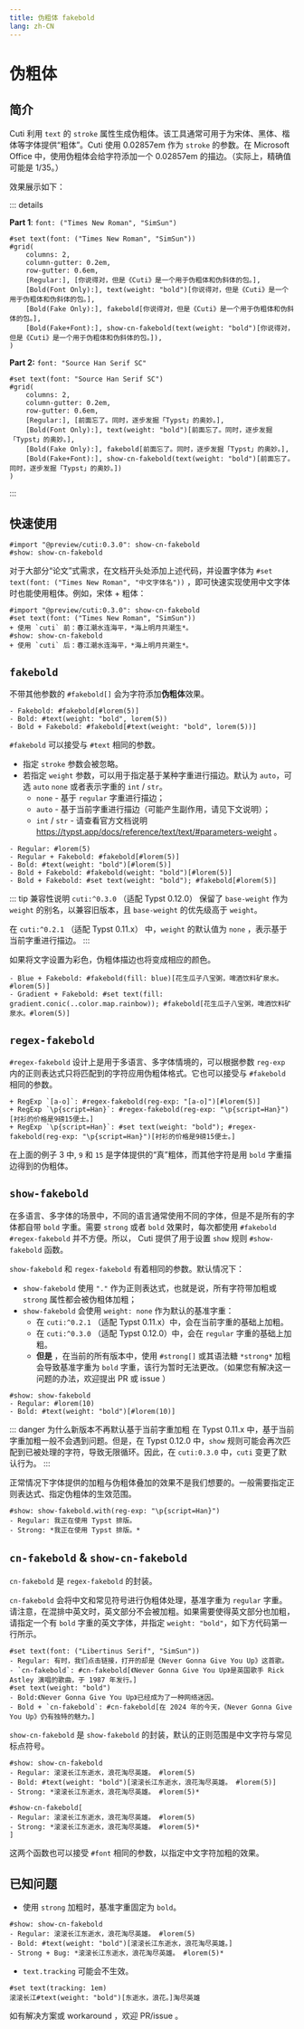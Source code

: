 ```yaml
---
title: 伪粗体 fakebold
lang: zh-CN
---
```


# 伪粗体

## 简介

Cuti 利用 `text` 的 `stroke` 属性生成伪粗体。该工具通常可用于为宋体、黑体、楷体等字体提供“粗体”。Cuti 使用 0.02857em 作为 `stroke` 的参数。在 Microsoft Office 中，使用伪粗体会给字符添加一个 0.02857em 的描边。（实际上，精确值可能是 1/35。）

效果展示如下：

::: details

**Part 1**: `font: ("Times New Roman", "SimSun")`

```typst
#set text(font: ("Times New Roman", "SimSun"))
#grid(
    columns: 2,
    column-gutter: 0.2em,
    row-gutter: 0.6em,
    [Regular:], [你说得对，但是《Cuti》是一个用于伪粗体和伪斜体的包。],
    [Bold(Font Only):], text(weight: "bold")[你说得对，但是《Cuti》是一个用于伪粗体和伪斜体的包。],
    [Bold(Fake Only):], fakebold[你说得对，但是《Cuti》是一个用于伪粗体和伪斜体的包。],
    [Bold(Fake+Font):], show-cn-fakebold(text(weight: "bold")[你说得对，但是《Cuti》是一个用于伪粗体和伪斜体的包。]),
)
```

**Part 2:** `font: "Source Han Serif SC"`

```typst
#set text(font: "Source Han Serif SC")
#grid(
    columns: 2,
    column-gutter: 0.2em,
    row-gutter: 0.6em,
    [Regular:], [前面忘了。同时，逐步发掘「Typst」的奥妙。],
    [Bold(Font Only):], text(weight: "bold")[前面忘了。同时，逐步发掘「Typst」的奥妙。],
    [Bold(Fake Only):], fakebold[前面忘了。同时，逐步发掘「Typst」的奥妙。],
    [Bold(Fake+Font):], show-cn-fakebold(text(weight: "bold")[前面忘了。同时，逐步发掘「Typst」的奥妙。])
)
```

:::

## 快速使用

```typst no-render
#import "@preview/cuti:0.3.0": show-cn-fakebold
#show: show-cn-fakebold
```

对于大部分“论文”式需求，在文档开头处添加上述代码，并设置字体为 `#set text(font: ("Times New Roman", "中文字体名"))` ，即可快速实现使用中文字体时也能使用粗体。例如，宋体 + 粗体：

```typst
#import "@preview/cuti:0.3.0": show-cn-fakebold
#set text(font: ("Times New Roman", "SimSun"))
+ 使用 `cuti` 前：春江潮水连海平，*海上明月共潮生*。
#show: show-cn-fakebold
+ 使用 `cuti` 后：春江潮水连海平，*海上明月共潮生*。
```

## `fakebold`

不带其他参数的 `#fakebold[]` 会为字符添加**伪粗体**效果。

```typst
- Fakebold: #fakebold[#lorem(5)]
- Bold: #text(weight: "bold", lorem(5))
- Bold + Fakebold: #fakebold[#text(weight: "bold", lorem(5))]
```

`#fakebold` 可以接受与 `#text` 相同的参数。

- 指定 `stroke` 参数会被忽略。
- 若指定 `weight` 参数，可以用于指定基于某种字重进行描边。默认为 `auto`，可选 `auto` `none` 或者表示字重的 `int` / `str`。
  - `none` - 基于 `regular` 字重进行描边；
  - `auto` - 基于当前字重进行描边（可能产生副作用，请见下文说明）；
  - `int` / `str` - 请查看官方文档说明 <https://typst.app/docs/reference/text/text/#parameters-weight> 。

```typst
- Regular: #lorem(5)
- Regular + Fakebold: #fakebold[#lorem(5)]
- Bold: #text(weight: "bold")[#lorem(5)]
- Bold + Fakebold: #fakebold(weight: "bold")[#lorem(5)]
- Bold + Fakebold: #set text(weight: "bold"); #fakebold[#lorem(5)]
```

::: tip 兼容性说明
`cuti:^0.3.0` （适配 Typst 0.12.0） 保留了 `base-weight` 作为 `weight` 的别名，以兼容旧版本，且 `base-weight` 的优先级高于 `weight`。

在 `cuti:^0.2.1` （适配 Typst 0.11.x） 中，`weight` 的默认值为 `none` ，表示基于当前字重进行描边。
:::

如果将文字设置为彩色，伪粗体描边也将变成相应的颜色。

```typst
- Blue + Fakebold: #fakebold(fill: blue)[花生瓜子八宝粥，啤酒饮料矿泉水。#lorem(5)]
- Gradient + Fakebold: #set text(fill: gradient.conic(..color.map.rainbow)); #fakebold[花生瓜子八宝粥，啤酒饮料矿泉水。#lorem(5)]
```

## `regex-fakebold`

`#regex-fakebold` 设计上是用于多语言、多字体情境的，可以根据参数 `reg-exp` 内的正则表达式只将匹配到的字符应用伪粗体格式。它也可以接受与 `#fakebold` 相同的参数。

```typst
+ RegExp `[a-o]`: #regex-fakebold(reg-exp: "[a-o]")[#lorem(5)]
+ RegExp `\p{script=Han}`: #regex-fakebold(reg-exp: "\p{script=Han}")[衬衫的价格是9磅15便士。]
+ RegExp `\p{script=Han}`: #set text(weight: "bold"); #regex-fakebold(reg-exp: "\p{script=Han}")[衬衫的价格是9磅15便士。]
```

在上面的例子 3 中, `9` 和 `15` 是字体提供的“真”粗体，而其他字符是用 `bold` 字重描边得到的伪粗体。

## `show-fakebold`

在多语言、多字体的场景中，不同的语言通常使用不同的字体，但是不是所有的字体都自带 `bold` 字重。需要 `strong` 或者 `bold` 效果时，每次都使用 `#fakebold` `#regex-fakebold` 并不方便。所以， Cuti 提供了用于设置 `show` 规则 `#show-fakebold` 函数。

`show-fakebold` 和 `regex-fakebold` 有着相同的参数。默认情况下：

- `show-fakebold` 使用 `"."` 作为正则表达式，也就是说，所有字符带加粗或 `strong` 属性都会被伪粗体加粗；
- `show-fakebold` 会使用 `weight: none` 作为默认的基准字重：
  - 在 `cuti:^0.2.1` （适配 Typst 0.11.x）中，会在当前字重的基础上加粗。
  - 在 `cuti:^0.3.0` （适配 Typst 0.12.0）中，会在 `regular` 字重的基础上加粗。
  - **但是** ，在当前的所有版本中，使用 `#strong[]` 或其语法糖 `*strong*` 加粗会导致基准字重为 `bold` 字重，该行为暂时无法更改。（如果您有解决这一问题的办法，欢迎提出 PR 或 issue ）

```typst
#show: show-fakebold
- Regular: #lorem(10)
- Bold: #text(weight: "bold")[#lorem(10)]
```

::: danger 为什么新版本不再默认基于当前字重加粗
在 Typst 0.11.x 中，基于当前字重加粗一般不会遇到问题。但是，在 Typst 0.12.0 中，`show` 规则可能会再次匹配到已被处理的字符，导致无限循环。因此，在 `cuti:0.3.0` 中，`cuti` 变更了默认行为。
:::

正常情况下字体提供的加粗与伪粗体叠加的效果不是我们想要的。一般需要指定正则表达式、指定伪粗体的生效范围。

```typst
#show: show-fakebold.with(reg-exp: "\p{script=Han}")
- Regular: 我正在使用 Typst 排版。
- Strong: *我正在使用 Typst 排版。*
```

## `cn-fakebold` & `show-cn-fakebold`

`cn-fakebold` 是 `regex-fakebold` 的封装。

`cn-fakebold` 会将中文和常见符号进行伪粗体处理，基准字重为 `regular` 字重。请注意，在混排中英文时，英文部分不会被加粗。如果需要使得英文部分也加粗，请指定一个有 `bold` 字重的英文字体，并指定 `weight: "bold"`，如下方代码第一行所示。

```typst
#set text(font: ("Libertinus Serif", "SimSun"))
- Regular: 有时，我们点击链接，打开的却是《Never Gonna Give You Up》这首歌。
- `cn-fakebold`: #cn-fakebold[《Never Gonna Give You Up》是英国歌手 Rick Astley 演唱的歌曲，于 1987 年发行。]
#set text(weight: "bold")
- Bold:《Never Gonna Give You Up》已经成为了一种网络迷因。
- Bold + `cn-fakebold`: #cn-fakebold[在 2024 年的今天，《Never Gonna Give You Up》仍有独特的魅力。]
```

`show-cn-fakebold` 是 `show-fakebold` 的封装，默认的正则范围是中文字符与常见标点符号。

```typst
#show: show-cn-fakebold
- Regular: 滚滚长江东逝水，浪花淘尽英雄。 #lorem(5)
- Bold: #text(weight: "bold")[滚滚长江东逝水，浪花淘尽英雄。 #lorem(5)]
- Strong: *滚滚长江东逝水，浪花淘尽英雄。 #lorem(5)*
```

```typst
#show-cn-fakebold[
- Regular: 滚滚长江东逝水，浪花淘尽英雄。 #lorem(5)
- Strong: *滚滚长江东逝水，浪花淘尽英雄。 #lorem(5)*
]
```

这两个函数也可以接受 `#font` 相同的参数，以指定中文字符加粗的效果。

## 已知问题

- 使用 `strong` 加粗时，基准字重固定为 `bold`。

```typst
#show: show-cn-fakebold
- Regular: 滚滚长江东逝水，浪花淘尽英雄。 #lorem(5)
- Bold: #text(weight: "bold")[滚滚长江东逝水，浪花淘尽英雄。]
- Strong + Bug: *滚滚长江东逝水，浪花淘尽英雄。 #lorem(5)*
```

- `text.tracking` 可能会不生效。

```typst
#set text(tracking: 1em)
滚滚长江#text(weight: "bold")[东逝水，浪花。]淘尽英雄
```

如有解决方案或 workaround ，欢迎 PR/issue 。
